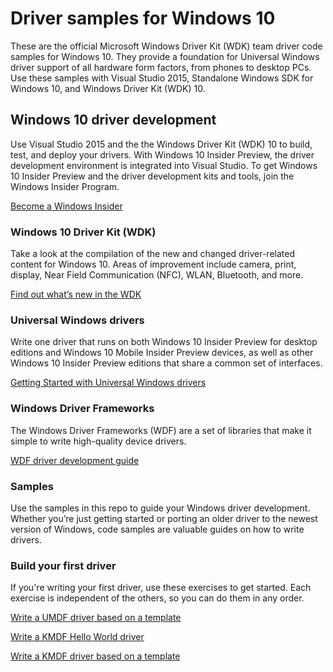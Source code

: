 # Driver samples for Windows 10
These are the official Microsoft Windows Driver Kit (WDK) team driver code samples for Windows 10. They provide a foundation for Universal Windows driver support of all hardware form factors, from phones to desktop PCs. Use these samples with Visual Studio 2015, Standalone Windows SDK for Windows 10, and Windows Driver Kit (WDK) 10.

## Windows 10 driver development
Use Visual Studio 2015 and the the Windows Driver Kit (WDK) 10 to build, test, and deploy your drivers. With Windows 10 Insider Preview, the driver development environment is integrated into Visual Studio. To get Windows 10 Insider Preview and the driver development kits and tools, join the Windows Insider Program.

[Become a Windows Insider](https://insider.windows.com/ "Become a Windows Insider")

### Windows 10 Driver Kit (WDK)
Take a look at the compilation of the new and changed driver-related content for Windows 10. Areas of improvement include camera, print, display, Near Field Communication (NFC), WLAN, Bluetooth, and more.

[Find out what’s new in the WDK](http://go.microsoft.com/fwlink/?LinkId=528349 "Find out what’s new in the WDK")

### Universal Windows drivers
Write one driver that runs on both Windows 10 Insider Preview for desktop editions and Windows 10 Mobile Insider Preview devices, as well as other Windows 10 Insider Preview editions that share a common set of interfaces.

[Getting Started with Universal Windows drivers](http://go.microsoft.com/fwlink/p/?LinkId=524488 "Getting Started with Universal Windows drivers")

### Windows Driver Frameworks
The Windows Driver Frameworks (WDF) are a set of libraries that make it simple to write high-quality device drivers.

[WDF driver development guide](http://go.microsoft.com/fwlink/p/?LinkId=524489 "WDF driver development guide")

### Samples
Use the samples in this repo to guide your Windows driver development. Whether you’re just getting started or porting an older driver to the newest version of Windows, code samples are valuable guides on how to write drivers.

### Build your first driver
If you're writing your first driver, use these exercises to get started. Each exercise is independent of the others, so you can do them in any order.

[Write a UMDF driver based on a template](http://go.microsoft.com/fwlink/p/?LinkId=524492 "Write a UMDF driver based on a template")

[Write a KMDF Hello World driver](http://go.microsoft.com/fwlink/p/?LinkId=524493 "Write a KMDF Hello World driver")

[Write a KMDF driver based on a template](http://go.microsoft.com/fwlink/p/?LinkId=524494 "Write a KMDF driver based on a template")



